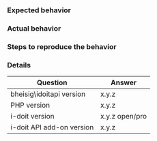 <!--
Please note:

1.  Fill in this template according to your issue.
2.  Post code as text (using proper markup). Do not post screenshots of code.
-->

### Expected behavior

<!-- Insert text -->


### Actual behavior

<!-- Insert text -->


### Steps to reproduce the behavior

<!-- Insert text -->


### Details

| Question                  | Answer            |
| ------------------------- | ----------------- |
| bheisig\idoitapi version  | x.y.z             |
| PHP version               | x.y.z             |
| i-doit version            | x.y.z open/pro    |
| i-doit API add-on version | x.y.z             |

